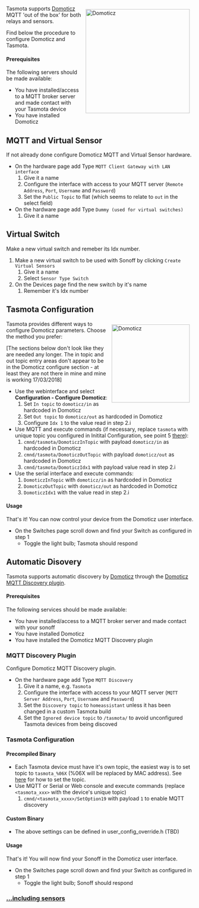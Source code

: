 
<img alt="Domoticz" src="/docs_media/logo/domoticz2.jpg" style="margin:10px;float:right;width:20em"> </img>
Tasmota supports [Domoticz](http://www.domoticz.com/) MQTT 'out of the box' for both relays and sensors.

Find below the procedure to configure Domoticz and Tasmota.

#### Prerequisites
The following servers should be made available:

- You have installed/access to a MQTT broker server and made contact with your Tasmota device
- You have installed Domoticz

## MQTT and Virtual Sensor
If not already done configure Domoticz MQTT and Virtual Sensor hardware.

- On the hardware page add Type `MQTT Client Gateway with LAN interface`
    1. Give it a name
    2. Configure the interface with access to your MQTT server (`Remote Address`, `Port`, `Username` and `Password`)
    3. Set the `Public Topic` to flat (which seems to relate to `out` in the select field)
- On the hardware page add Type `Dummy (used for virtual switches)`
    1. Give it a name

## Virtual Switch
Make a new virtual switch and remeber its Idx number.

1. Make a new virtual switch to be used with Sonoff by clicking `Create Virtual Sensors`
    1. Give it a name
    2. Select `Sensor Type Switch`
2. On the Devices page find the new switch by it's name
    1. Remember it's Idx number

## Tasmota Configuration
<img alt="Domoticz" src="/docs_media/logo/domoticz3.jpg" style="margin:10px;float:right;width:15em"> </img>
Tasmota provides different ways to configure Domoticz parameters. Choose the method you prefer:

[The sections below don't look like they are needed any longer. The in topic and out topic entry areas don't appear to be in the Domoticz configure section - at least they are not there in mine and mine is working 17/03/2018]

- Use the webinterface and select **Configuration - Configure Domoticz**:
    1. Set `In topic` to `domoticz/in` as hardcoded in Domoticz
    2. Set `Out topic` to `domoticz/out` as hardcoded in Domoticz
    3. Configure `Idx 1` to the value read in step 2.i
- Use MQTT and execute commands (if necessary, replace `tasmota` with unique topic you configured in Initital Configuration, see point 5 [there](Initial-Configuration)):
    1. `cmnd/tasmota/DomoticzInTopic` with payload `domoticz/in` as hardcoded in Domoticz
    2. `cmnd/tasmota/DomoticzOutTopic` with payload `domoticz/out` as hardcoded in Domoticz
    3. `cmnd/tasmota/DomoticzIdx1` with payload value read in step 2.i
- Use the serial interface and execute commands:
    1. `DomoticzInTopic` with `domoticz/in` as hardcoded in Domoticz
    2. `DomoticzOutTopic` with `domoticz/out` as hardcoded in Domoticz
    3. `DomoticzIdx1` with the value read in step 2.i

#### Usage    
That's it! You can now control your device from the Domoticz user interface.

- On the Switches page scroll down and find your Switch as configured in step 1
    - Toggle the light bulb; Tasmota should respond

## Automatic Disovery

Tasmota supports automatic discovery by [Domoticz](http://www.domoticz.com/) through the [Domoticz MQTT Discovery plugin](https://github.com/emontnemery/domoticz_mqtt_discovery).

#### Prerequisites
The following services should be made available:

- You have installed/access to a MQTT broker server and made contact with your sonoff
- You have installed Domoticz
- You have installed the Domoticz MQTT Discovery plugin

### MQTT Discovery Plugin
Configure Domoticz MQTT Discovery plugin.

- On the hardware page add Type `MQTT Discovery`
    1. Give it a name, e.g. `Tasmota`
    2. Configure the interface with access to your MQTT server (`MQTT Server Address`, `Port`, `Username` and `Password`)
    3. Set the `Discovery topic` to `homeassistant` unless it has been changed in a custom Tasmota build
    4. Set the `Ignored device topic` to `/tasmota/` to avoid unconfigured Tasmota devices from being discoved

### Tasmota Configuration
#### Precompiled Binary
- Each Tasmota device must have it's own topic, the easiest way is to set topic to `tasmota_%06X` (%06X will be replaced by MAC address). See [here](Initial-Configuration) for how to set the topic.
- Use MQTT or Serial or Web console and execute commands (replace `<tasmota_xxx>` with the device's unique topic)
    1. `cmnd/<tasmota_xxxx>/SetOption19` with payload `1` to enable MQTT discovery

#### Custom Binary
- The above settings can be defined in user_config_override.h (TBD)

#### Usage    
That's it! You will now find your Sonoff in the Domoticz user interface.

- On the Switches page scroll down and find your Switch as configured in step 1
    - Toggle the light bulb; Sonoff should respond

### [...including sensors](https://github.com/joba-1/Tasmoticz)
